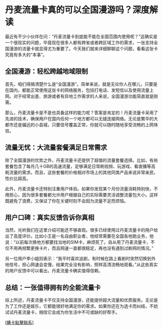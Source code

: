 # 丹麦流量卡真的可以全国漫游吗？深度解读

最近有不少小伙伴在问：“丹麦流量卡到底能不能在全国范围内使用呢？”这确实是一个很现实的问题，毕竟现在很多人都有跨省或者跨区域工作的需求，一张支持全国漫游的流量卡就显得尤为重要了。今天我们就来详细聊聊这个问题，看看这张卡究竟有多大的“本事”。

## 全国漫游：轻松跨越地域限制

首先，咱们得搞清楚什么是“全国漫游”。简单来说，就是无论你人在哪儿，只要是在国内，都能正常使用这张卡的网络服务，包括打电话、发短信以及使用流量上网。对于经常出差、旅游或者有异地工作需求的人来说，全国漫游功能简直就是刚需。

那么，丹麦流量卡是不是也具备这样的能力呢？答案是肯定的！丹麦流量卡采用了先进的技术，确保用户在国内任何一个地方都可以无缝连接网络。无论是繁华的大都市还是偏远的小县城，只要信号覆盖正常，你就可以随时随地享受流畅的上网体验。

## 流量无忧：大流量套餐满足日常需求

除了全国漫游的优势之外，丹麦流量卡还提供了超值的流量套餐选择。比如，有些套餐包含了每月几十GB的高速流量，足够满足日常刷视频、玩游戏、看直播等高耗流量的需求。而且，这些套餐的价格相对市场上的其他同类产品来说非常亲民，性价比超高。

此外，丹麦流量卡还特别注重用户体验。如果你发现某个月份流量消耗特别快，不用担心，因为很多套餐都允许用户根据自己的实际需要灵活调整流量包大小。这样既避免了浪费，又保证了你在关键时刻不会因为流量不足而烦恼。

## 用户口碑：真实反馈告诉你真相

当然，光听我们在这里介绍可能还不够直观。很多已经使用过丹麦流量卡的用户给出了高度评价。比如小王是一名自由职业者，他经常需要在全国各地跑业务，他说：“以前每次换地方都要找当地的SIM卡，麻烦死了。自从用了丹麦流量卡，不仅不用再频繁更换卡片，而且网速一直都很稳定，再也没有遇到过断网的情况。”

另一位用户李小姐则表示：“我平时喜欢追剧，有时候在路上看剧时突然切换到外地信号，担心网速会变慢，结果完全没有影响，照样高清流畅地观看。”从这些真实的用户反馈中可以看出，丹麦流量卡确实值得信赖。

## 总结：一张值得拥有的全能流量卡

综上所述，丹麦流量卡不仅支持全国漫游，还能提供超大流量和优质服务。无论是为了工作还是娱乐，它都能很好地满足你的需求。如果你还在为选卡而纠结，不妨试试丹麦流量卡，相信它会成为你生活中不可或缺的好帮手。

[[購卡點擊聯系](https://t.me/s/esim1088)]